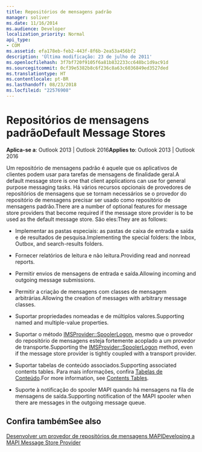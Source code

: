 ```yaml
---
title: Repositórios de mensagens padrão
manager: soliver
ms.date: 11/16/2014
ms.audience: Developer
localization_priority: Normal
api_type:
- COM
ms.assetid: efa178eb-feb2-443f-8f6b-2ea53a456bf2
description: 'Última modificação: 23 de julho de 2011'
ms.openlocfilehash: 3f7bf720f9105f6a81b832233cc648bc1d9ac91d
ms.sourcegitcommit: 0cf39e5382b8c6f236c8a63c6036849ed3527ded
ms.translationtype: HT
ms.contentlocale: pt-BR
ms.lasthandoff: 08/23/2018
ms.locfileid: "22576908"
---
```

# <a name="default-message-stores"></a><span data-ttu-id="3a4d0-103">Repositórios de mensagens padrão</span><span class="sxs-lookup"><span data-stu-id="3a4d0-103">Default Message Stores</span></span>

  
  
<span data-ttu-id="3a4d0-104">**Aplica-se a**: Outlook 2013 | Outlook 2016</span><span class="sxs-lookup"><span data-stu-id="3a4d0-104">**Applies to**: Outlook 2013 | Outlook 2016</span></span> 
  
<span data-ttu-id="3a4d0-105">Um repositório de mensagens padrão é aquele que os aplicativos de clientes podem usar para tarefas de mensagens de finalidade geral.</span><span class="sxs-lookup"><span data-stu-id="3a4d0-105">A default message store is one that client applications can use for general purpose messaging tasks.</span></span> <span data-ttu-id="3a4d0-106">Há vários recursos opcionais de provedores de repositórios de mensagens que se tornam necessários se o provedor do repositório de mensagens precisar ser usado como repositório de mensagens padrão.</span><span class="sxs-lookup"><span data-stu-id="3a4d0-106">There are a number of optional features for message store providers that become required if the message store provider is to be used as the default message store.</span></span> <span data-ttu-id="3a4d0-107">São eles:</span><span class="sxs-lookup"><span data-stu-id="3a4d0-107">They are as follows:</span></span>
  
- <span data-ttu-id="3a4d0-108">Implementar as pastas especiais: as pastas de caixa de entrada e saída e de resultados de pesquisa.</span><span class="sxs-lookup"><span data-stu-id="3a4d0-108">Implementing the special folders: the Inbox, Outbox, and search-results folders.</span></span>
    
- <span data-ttu-id="3a4d0-109">Fornecer relatórios de leitura e não leitura.</span><span class="sxs-lookup"><span data-stu-id="3a4d0-109">Providing read and nonread reports.</span></span>
    
- <span data-ttu-id="3a4d0-110">Permitir envios de mensagens de entrada e saída.</span><span class="sxs-lookup"><span data-stu-id="3a4d0-110">Allowing incoming and outgoing message submissions.</span></span>
    
- <span data-ttu-id="3a4d0-111">Permitir a criação de mensagens com classes de mensagem arbitrárias.</span><span class="sxs-lookup"><span data-stu-id="3a4d0-111">Allowing the creation of messages with arbitrary message classes.</span></span>
    
- <span data-ttu-id="3a4d0-112">Suportar propriedades nomeadas e de múltiplos valores.</span><span class="sxs-lookup"><span data-stu-id="3a4d0-112">Supporting named and multiple-value properties.</span></span>
    
- <span data-ttu-id="3a4d0-113">Suportar o método [IMSProvider::SpoolerLogon](imsprovider-spoolerlogon.md), mesmo que o provedor do repositório de mensagens esteja fortemente acoplado a um provedor de transporte.</span><span class="sxs-lookup"><span data-stu-id="3a4d0-113">Supporting the [IMSProvider::SpoolerLogon](imsprovider-spoolerlogon.md) method, even if the message store provider is tightly coupled with a transport provider.</span></span> 
    
- <span data-ttu-id="3a4d0-114">Suportar tabelas de conteúdo associados.</span><span class="sxs-lookup"><span data-stu-id="3a4d0-114">Supporting associated contents tables.</span></span> <span data-ttu-id="3a4d0-115">Para mais informações, confira [Tabelas de Conteúdo](contents-tables.md).</span><span class="sxs-lookup"><span data-stu-id="3a4d0-115">For more information, see [Contents Tables](contents-tables.md).</span></span>
    
- <span data-ttu-id="3a4d0-116">Suporte à notificação do spooler MAPI quando há mensagens na fila de mensagens de saída.</span><span class="sxs-lookup"><span data-stu-id="3a4d0-116">Supporting notification of the MAPI spooler when there are messages in the outgoing message queue.</span></span>
    
## <a name="see-also"></a><span data-ttu-id="3a4d0-117">Confira também</span><span class="sxs-lookup"><span data-stu-id="3a4d0-117">See also</span></span>



[<span data-ttu-id="3a4d0-118">Desenvolver um provedor de repositórios de mensagens MAPI</span><span class="sxs-lookup"><span data-stu-id="3a4d0-118">Developing a MAPI Message Store Provider</span></span>](developing-a-mapi-message-store-provider.md)

